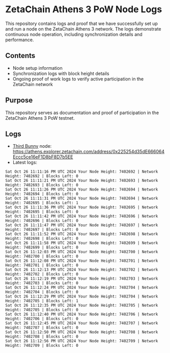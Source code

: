 # ZetaChain Athens 3 PoW Node Logs
This repository contains logs and proof that we have successfully set up and run a node on the ZetaChain Athens 3 network. The logs demonstrate continuous node operation, including synchronization details and performance.

## Contents
- Node setup information
- Synchronization logs with block height details
- Ongoing proof of work logs to verify active participation in the ZetaChain network

## Purpose
This repository serves as documentation and proof of participation in the ZetaChain Athens 3 PoW testnet.

## Logs

- [Third Bunny](https://thirdbunny.xyz/) node: https://athens.explorer.zetachain.com/address/0x225254d35dE666064Eccc5ce16eF1D8bF8D7b5EE
- Latest logs:
```
Sat Oct 26 11:11:16 PM UTC 2024 Your Node Height: 7402692 | Network Height: 7402692 | Blocks Left: 0
Sat Oct 26 11:11:21 PM UTC 2024 Your Node Height: 7402693 | Network Height: 7402693 | Blocks Left: 0
Sat Oct 26 11:11:26 PM UTC 2024 Your Node Height: 7402694 | Network Height: 7402694 | Blocks Left: 0
Sat Oct 26 11:11:31 PM UTC 2024 Your Node Height: 7402694 | Network Height: 7402695 | Blocks Left: 1
Sat Oct 26 11:11:36 PM UTC 2024 Your Node Height: 7402695 | Network Height: 7402695 | Blocks Left: 0
Sat Oct 26 11:11:42 PM UTC 2024 Your Node Height: 7402696 | Network Height: 7402696 | Blocks Left: 0
Sat Oct 26 11:11:47 PM UTC 2024 Your Node Height: 7402697 | Network Height: 7402697 | Blocks Left: 0
Sat Oct 26 11:11:52 PM UTC 2024 Your Node Height: 7402698 | Network Height: 7402698 | Blocks Left: 0
Sat Oct 26 11:11:58 PM UTC 2024 Your Node Height: 7402699 | Network Height: 7402699 | Blocks Left: 0
Sat Oct 26 11:12:03 PM UTC 2024 Your Node Height: 7402700 | Network Height: 7402700 | Blocks Left: 0
Sat Oct 26 11:12:08 PM UTC 2024 Your Node Height: 7402701 | Network Height: 7402701 | Blocks Left: 0
Sat Oct 26 11:12:13 PM UTC 2024 Your Node Height: 7402702 | Network Height: 7402702 | Blocks Left: 0
Sat Oct 26 11:12:19 PM UTC 2024 Your Node Height: 7402703 | Network Height: 7402703 | Blocks Left: 0
Sat Oct 26 11:12:24 PM UTC 2024 Your Node Height: 7402704 | Network Height: 7402704 | Blocks Left: 0
Sat Oct 26 11:12:29 PM UTC 2024 Your Node Height: 7402704 | Network Height: 7402705 | Blocks Left: 1
Sat Oct 26 11:12:35 PM UTC 2024 Your Node Height: 7402705 | Network Height: 7402705 | Blocks Left: 0
Sat Oct 26 11:12:40 PM UTC 2024 Your Node Height: 7402706 | Network Height: 7402706 | Blocks Left: 0
Sat Oct 26 11:12:45 PM UTC 2024 Your Node Height: 7402707 | Network Height: 7402707 | Blocks Left: 0
Sat Oct 26 11:12:50 PM UTC 2024 Your Node Height: 7402708 | Network Height: 7402708 | Blocks Left: 0
Sat Oct 26 11:12:56 PM UTC 2024 Your Node Height: 7402709 | Network Height: 7402709 | Blocks Left: 0
```
